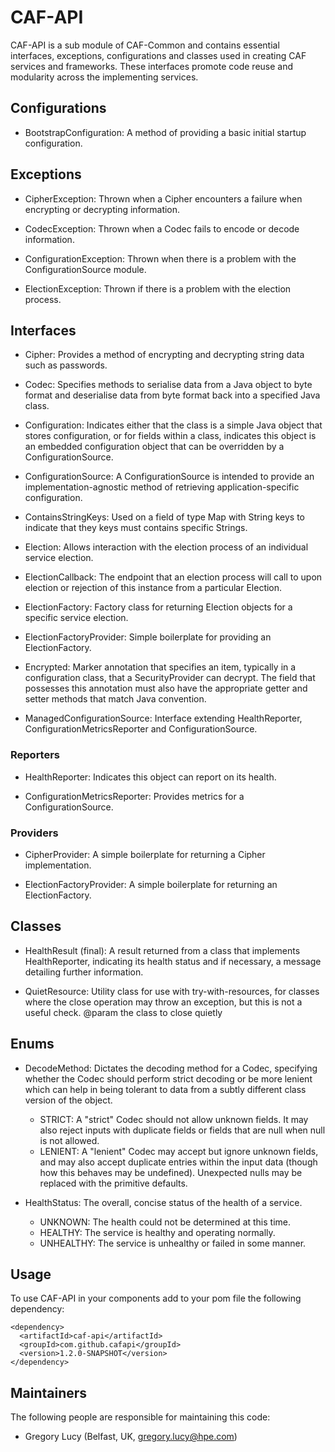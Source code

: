 # CAF-API

CAF-API is a sub module of CAF-Common and contains essential interfaces, exceptions, configurations and classes used in creating CAF services and frameworks. These interfaces promote code reuse and modularity across the implementing services. 

## Configurations

- BootstrapConfiguration: A method of providing a basic initial startup configuration.

## Exceptions

- CipherException: Thrown when a Cipher encounters a failure when encrypting or decrypting information.

- CodecException: Thrown when a Codec fails to encode or decode information.

- ConfigurationException: Thrown when there is a problem with the ConfigurationSource module.

- ElectionException: Thrown if there is a problem with the election process.

## Interfaces

- Cipher: Provides a method of encrypting and decrypting string data such as passwords.

- Codec: Specifies methods to serialise data from a Java object to byte format and deserialise data from byte format back into a specified Java class.

- Configuration: Indicates either that the class is a simple Java object that stores configuration, or for fields within a class, indicates this object is an embedded configuration object that can be overridden by a ConfigurationSource.

- ConfigurationSource: A ConfigurationSource is intended to provide an implementation-agnostic method of retrieving application-specific configuration.

- ContainsStringKeys: Used on a field of type Map with String keys to indicate that they keys must contains specific Strings.

- Election: Allows interaction with the election process of an individual service election.

- ElectionCallback: The endpoint that an election process will call to upon election or rejection of this instance from a particular Election.

- ElectionFactory: Factory class for returning Election objects for a specific service election.

- ElectionFactoryProvider: Simple boilerplate for providing an ElectionFactory.

- Encrypted: Marker annotation that specifies an item, typically in a configuration class, that a SecurityProvider can decrypt. The field that possesses this annotation must also have the appropriate getter and setter methods that match Java convention.

- ManagedConfigurationSource: Interface extending HealthReporter, ConfigurationMetricsReporter and ConfigurationSource.

### Reporters

- HealthReporter: Indicates this object can report on its health.

- ConfigurationMetricsReporter: Provides metrics for a ConfigurationSource.

### Providers

- CipherProvider: A simple boilerplate for returning a Cipher implementation.

- ElectionFactoryProvider: A simple boilerplate for returning an ElectionFactory.

## Classes

- HealthResult (final): A result returned from a class that implements HealthReporter, indicating its health status and if necessary, a message detailing further information.

- QuietResource: Utility class for use with try-with-resources, for classes where the close operation may throw an exception, but this is not a useful check. @param <T> the class to close quietly

## Enums

- DecodeMethod: Dictates the decoding method for a Codec, specifying whether the Codec should perform strict decoding or be more lenient which can help in being tolerant to data from a subtly different class version of the object.
  - STRICT: A "strict" Codec should not allow unknown fields. It may also reject inputs with duplicate fields or fields that are null when null is not allowed.
  - LENIENT: A "lenient" Codec may accept but ignore unknown fields, and may also accept duplicate entries within the input data (though how this behaves may be undefined). Unexpected nulls may be replaced with the primitive defaults.

- HealthStatus: The overall, concise status of the health of a service.
  - UNKNOWN: The health could not be determined at this time.
  - HEALTHY: The service is healthy and operating normally.
  - UNHEALTHY: The service is unhealthy or failed in some manner.

## Usage

To use CAF-API in your components add to your pom file the following dependency:

```
<dependency>
  <artifactId>caf-api</artifactId>
  <groupId>com.github.cafapi</groupId>
  <version>1.2.0-SNAPSHOT</version>
</dependency>
```

## Maintainers

The following people are responsible for maintaining this code:

- Gregory Lucy (Belfast, UK, gregory.lucy@hpe.com)
